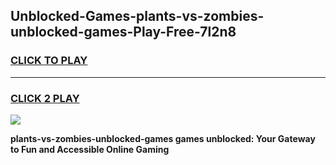 
## Unblocked-Games-plants-vs-zombies-unblocked-games-Play-Free-7l2n8
<h3>
<a href="https://premium76.site?title=plants-vs-zombies-unblocked-games&ref=18A">CLICK TO PLAY</a></h3>
<hr>

<h3>
<a href="https://premium76.site?title=plants-vs-zombies-unblocked-games&ref=18A">CLICK 2 PLAY</a>
  
</h3>

<a href="https://premium76.site?title=plants-vs-zombies-unblocked-games&ref=18A"><img src="https://clearcache.store/games.png"></a>


**plants-vs-zombies-unblocked-games games unblocked: Your Gateway to Fun and Accessible Online Gaming**
